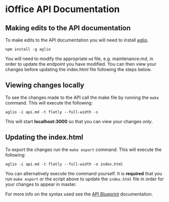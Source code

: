 # iOffice API Documentation

## Making edits to the API documentation
To make edits to the API documentation you will need to install
[aglio].

	npm install -g aglio

You will need to modify the appropriate `md` file, e.g. maintenance.md, in order 
to update the endpoint you have modified. You can then view your changes before
updating the index.html file following the steps below.

## Viewing changes locally
To see the changes made to the API call the make file by running
the `make` command. This will execute the following:

	aglio -i api.md -t flatly --full-width -s

This will start **localhost:3000** so that you can view your changes *only*.

## Updating the index.html 
To export the changes run the `make export` command. This will execute the following:

	aglio -i api.md -t flatly --full-width -o index.html

You can alternatively execute the command yourself. It is **required** that you run `make export` or the script above to update the 
`index.html` file in order for your changes to appear in master.

For more info on the syntax used see the [API Blueprint][1] documentation.

[1]: https://github.com/apiaryio/api-blueprint/blob/master/API%20Blueprint%20Specification.md
[aglio]: https://github.com/danielgtaylor/aglio
